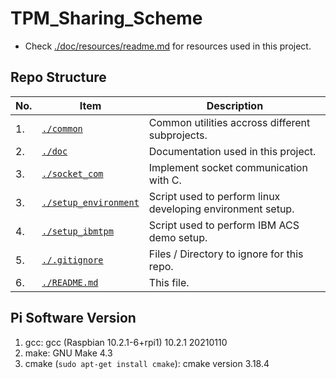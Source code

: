 # TPM_Sharing_Scheme
 
- Check [./doc/resources/readme.md](https://github.com/CYCU-AIoT-System-Lab/TPM_Sharing_Scheme/blob/main/doc/resources/readme.md) for resources used in this project.

## Repo Structure

| No. | Item                                              | Description                                                |
| --- | ------------------------------------------------- | ---------------------------------------------------------- |
| 1.  | [```./common```](./common/)                       | Common utilities accross different subprojects.            |
| 2.  | [```./doc```](./doc/)                             | Documentation used in this project.                        |
| 3.  | [```./socket_com```](./socket_com/)               | Implement socket communication with C.                     |
| 3.  | [```./setup_environment```](./setup_environment/) | Script used to perform linux developing environment setup. |
| 4.  | [```./setup_ibmtpm```](./setup_ibmtpm/)           | Script used to perform IBM ACS demo setup.                 |
| 5.  | [```./.gitignore```](./.gitignore)                | Files / Directory to ignore for this repo.                 |
| 6.  | [```./README.md```](./README.md)                  | This file.                                                 |

## Pi Software Version

1. gcc: gcc (Raspbian 10.2.1-6+rpi1) 10.2.1 20210110
2. make: GNU Make 4.3
3. cmake (```sudo apt-get install cmake```): cmake version 3.18.4

